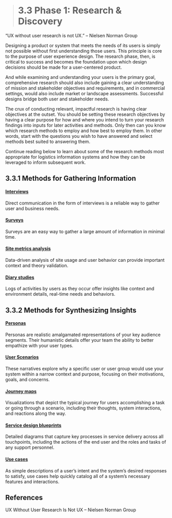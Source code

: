 > # **3.3** Phase 1: Research & Discovery

“UX without user research is not UX.” – Nielsen Norman Group

Designing a product or system that meets the needs of its users is simply not possible without first understanding those users. This principle is core to the purpose of user experience design. The research phase, then, is critical to success and becomes the foundation upon which design decisions should be made for a user-centered product.

And while examining and understanding your users is the primary goal, comprehensive research should also include gaining a clear understanding of mission and stakeholder objectives and requirements, and in commercial settings, would also include market or landscape assessments. Successful designs bridge both user and stakeholder needs.

The crux of conducting relevant, impactful research is having clear objectives at the outset. You should be setting these research objectives by having a clear purpose for how and where you intend to turn your research findings into inputs for later activities and methods. Only then can you know which research methods to employ and how best to employ them. In other words, start with the questions you wish to have answered and select methods best suited to answering them.

Continue reading below to learn about some of the research methods most appropriate for logistics information systems and how they can be leveraged to inform subsequent work.

## 3.3.1 Methods for Gathering Information

#### [Interviews](1-1-purpose.md)

Direct communication in the form of interviews is a reliable way to gather user and business needs.

#### [Surveys](1-1-purpose.md)

Surveys are an easy way to gather a large amount of information in minimal time.

#### [Site metrics analysis](1-1-purpose.md)

Data-driven analysis of site usage and user behavior can provide important context and theory validation.

#### [Diary studies](1-1-purpose.md)

Logs of activities by users as they occur offer insights like context and environment details, real-time needs and behaviors.

## 3.3.2 Methods for Synthesizing Insights

#### [Personas](1-1-purpose.md)

Personas are realistic amalgamated representations of your key audience segments. Their humanistic details offer your team the ability to better empathize with your user types.

#### [User Scenarios](1-1-purpose.md)

These narratives explore why a specific user or user group would use your system within a narrow context and purpose, focusing on their motivations, goals, and concerns.

#### [Journey maps](1-1-purpose.md)

Visualizations that depict the typical journey for users accomplishing a task or going through a scenario, including their thoughts, system interactions, and reactions along the way.

#### [Service design blueprints](1-1-purpose.md)

Detailed diagrams that capture key processes in service delivery across all touchpoints, including the actions of the end user and the roles and tasks of any support personnel.

#### [Use cases](1-1-purpose.md)

As simple descriptions of a user’s intent and the system’s desired responses to satisfy, use cases help quickly catalog all of a system’s necessary features and interactions.

## References

UX Without User Research Is Not UX – Nielsen Norman Group